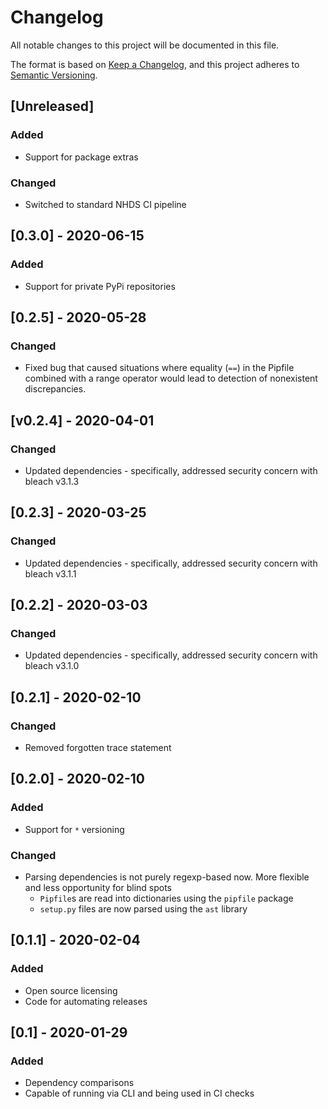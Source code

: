 # Changelog

All notable changes to this project will be documented in this file.

The format is based on [Keep a Changelog](https://keepachangelog.com/en/1.0.0/),
and this project adheres to [Semantic Versioning](https://semver.org/spec/v2.0.0.html).

## [Unreleased]

### Added
- Support for package extras

### Changed
- Switched to standard NHDS CI pipeline

## [0.3.0] - 2020-06-15

### Added
- Support for private PyPi repositories

## [0.2.5] - 2020-05-28

### Changed
- Fixed bug that caused situations where equality (`==`) in the Pipfile combined
with a range operator would lead to detection of nonexistent discrepancies.

## [v0.2.4] - 2020-04-01

### Changed
- Updated dependencies - specifically, addressed security concern with bleach v3.1.3

## [0.2.3] - 2020-03-25

### Changed
- Updated dependencies - specifically, addressed security concern with bleach v3.1.1

## [0.2.2] - 2020-03-03

### Changed
- Updated dependencies - specifically, addressed security concern with bleach v3.1.0

## [0.2.1] - 2020-02-10

### Changed
- Removed forgotten trace statement

## [0.2.0] - 2020-02-10

### Added
- Support for `*` versioning

### Changed
- Parsing dependencies is not purely regexp-based now. More flexible and
less opportunity for blind spots
    - `Pipfile`s are read into dictionaries using the `pipfile` package
    - `setup.py` files are now parsed using the `ast` library

## [0.1.1] - 2020-02-04

### Added
- Open source licensing
- Code for automating releases

## [0.1] - 2020-01-29

### Added
- Dependency comparisons
- Capable of running via CLI and being used in CI checks
